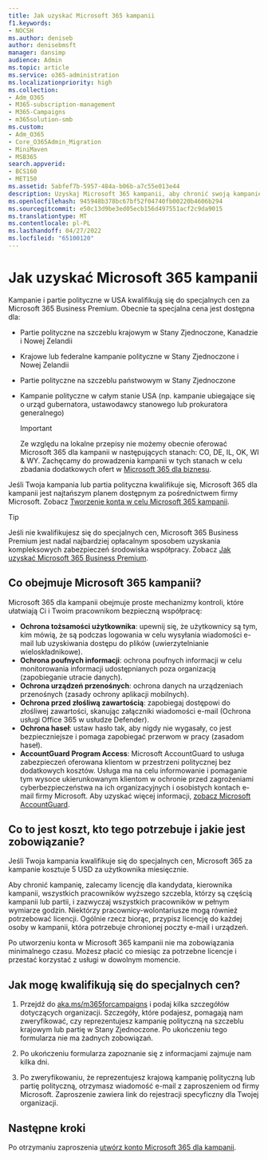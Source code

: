 ```yaml
---
title: Jak uzyskać Microsoft 365 kampanii
f1.keywords:
- NOCSH
ms.author: deniseb
author: denisebmsft
manager: dansimp
audience: Admin
ms.topic: article
ms.service: o365-administration
ms.localizationpriority: high
ms.collection:
- Adm_O365
- M365-subscription-management
- M365-Campaigns
- m365solution-smb
ms.custom:
- Adm_O365
- Core_O365Admin_Migration
- MiniMaven
- MSB365
search.appverid:
- BCS160
- MET150
ms.assetid: 5abfef7b-5957-484a-b06b-a7c55e013e44
description: Uzyskaj Microsoft 365 kampanii, aby chronić swoją kampanię przed zagrożeniami cyberbezpieczeństwa, pocztą e-mail, danymi i komunikacją.
ms.openlocfilehash: 945948b378bc67bf52f04740fb00220b4606b294
ms.sourcegitcommit: e50c13d9be3ed05ecb156d497551acf2c9da9015
ms.translationtype: MT
ms.contentlocale: pl-PL
ms.lasthandoff: 04/27/2022
ms.locfileid: "65100120"
---
```

# <a name="how-to-get-microsoft-365-for-campaigns"></a>Jak uzyskać Microsoft 365 kampanii

Kampanie i partie polityczne w USA kwalifikują się do specjalnych cen za Microsoft 365 Business Premium. Obecnie ta specjalna cena jest dostępna dla:

- Partie polityczne na szczeblu krajowym w Stany Zjednoczone, Kanadzie i Nowej Zelandii
- Krajowe lub federalne kampanie polityczne w Stany Zjednoczone i Nowej Zelandii
- Partie polityczne na szczeblu państwowym w Stany Zjednoczone
- Kampanie polityczne w całym stanie USA (np. kampanie ubiegające się o urząd gubernatora, ustawodawcy stanowego lub prokuratora generalnego)

   > [!IMPORTANT]
   > Ze względu na lokalne przepisy nie możemy obecnie oferować Microsoft 365 dla kampanii w następujących stanach: CO, DE, IL, OK, WI & WY. Zachęcamy do prowadzenia kampanii w tych stanach w celu zbadania dodatkowych ofert w [Microsoft 365 dla biznesu](https://www.office.com/business).

Jeśli Twoja kampania lub partia polityczna kwalifikuje się, Microsoft 365 dla kampanii jest najtańszym planem dostępnym za pośrednictwem firmy Microsoft. Zobacz [Tworzenie konta w celu Microsoft 365 kampanii](m365-campaigns-sign-up.md).  

> [!TIP]
> Jeśli nie kwalifikujesz się do specjalnych cen, Microsoft 365 Business Premium jest nadal najbardziej opłacalnym sposobem uzyskania kompleksowych zabezpieczeń środowiska współpracy. Zobacz [Jak uzyskać Microsoft 365 Business Premium](get-microsoft-365-business-premium.md).

## <a name="what-does-microsoft-365-for-campaigns-include"></a>Co obejmuje Microsoft 365 kampanii?

Microsoft 365 dla kampanii obejmuje proste mechanizmy kontroli, które ułatwiają Ci i Twoim pracownikom bezpieczną współpracę:

- **Ochrona tożsamości użytkownika**: upewnij się, że użytkownicy są tym, kim mówią, że są podczas logowania w celu wysyłania wiadomości e-mail lub uzyskiwania dostępu do plików (uwierzytelnianie wieloskładnikowe).
- **Ochrona poufnych informacji**: ochrona poufnych informacji w celu monitorowania informacji udostępnianych poza organizacją (zapobieganie utracie danych).
- **Ochrona urządzeń przenośnych**: ochrona danych na urządzeniach przenośnych (zasady ochrony aplikacji mobilnych).
- **Ochrona przed złośliwą zawartością**: zapobiegaj dostępowi do złośliwej zawartości, skanując załączniki wiadomości e-mail (Ochrona usługi Office 365 w usłudze Defender).
- **Ochrona haseł**: ustaw hasło tak, aby nigdy nie wygasały, co jest bezpieczniejsze i pomaga zapobiegać przerwom w pracy (zasadom haseł).
- **AccountGuard Program Access**: Microsoft AccountGuard to usługa zabezpieczeń oferowana klientom w przestrzeni politycznej bez dodatkowych kosztów. Usługa ma na celu informowanie i pomaganie tym wysoce ukierunkowanym klientom w ochronie przed zagrożeniami cyberbezpieczeństwa na ich organizacyjnych i osobistych kontach e-mail firmy Microsoft. Aby uzyskać więcej informacji, [zobacz Microsoft AccountGuard](https://www.microsoftaccountguard.com/).

## <a name="what-does-it-cost-who-needs-it-and-what-is-the-commitment"></a>Co to jest koszt, kto tego potrzebuje i jakie jest zobowiązanie?

Jeśli Twoja kampania kwalifikuje się do specjalnych cen, Microsoft 365 za kampanie kosztuje 5 USD za użytkownika miesięcznie.

Aby chronić kampanię, zalecamy licencję dla kandydata, kierownika kampanii, wszystkich pracowników wyższego szczebla, którzy są częścią kampanii lub partii, i zazwyczaj wszystkich pracowników w pełnym wymiarze godzin. Niektórzy pracownicy-wolontariusze mogą również potrzebować licencji. Ogólnie rzecz biorąc, przypisz licencję do każdej osoby w kampanii, która potrzebuje chronionej poczty e-mail i urządzeń.

Po utworzeniu konta w Microsoft 365 kampanii nie ma zobowiązania minimalnego czasu. Możesz płacić co miesiąc za potrzebne licencje i przestać korzystać z usługi w dowolnym momencie.

## <a name="how-do-i-qualify-for-special-pricing"></a>Jak mogę kwalifikują się do specjalnych cen?

1. Przejdź do [aka.ms/m365forcampaigns](https://aka.ms/m365forcampaigns/) i podaj kilka szczegółów dotyczących organizacji. Szczegóły, które podajesz, pomagają nam zweryfikować, czy reprezentujesz kampanię polityczną na szczeblu krajowym lub partię w Stany Zjednoczone. Po ukończeniu tego formularza nie ma żadnych zobowiązań.

2. Po ukończeniu formularza zapoznanie się z informacjami zajmuje nam kilka dni.

3. Po zweryfikowaniu, że reprezentujesz krajową kampanię polityczną lub partię polityczną, otrzymasz wiadomość e-mail z zaproszeniem od firmy Microsoft. Zaproszenie zawiera link do rejestracji specyficzny dla Twojej organizacji.

## <a name="next-steps"></a>Następne kroki

Po otrzymaniu zaproszenia [utwórz konto Microsoft 365 dla kampanii](m365-campaigns-sign-up.md).
